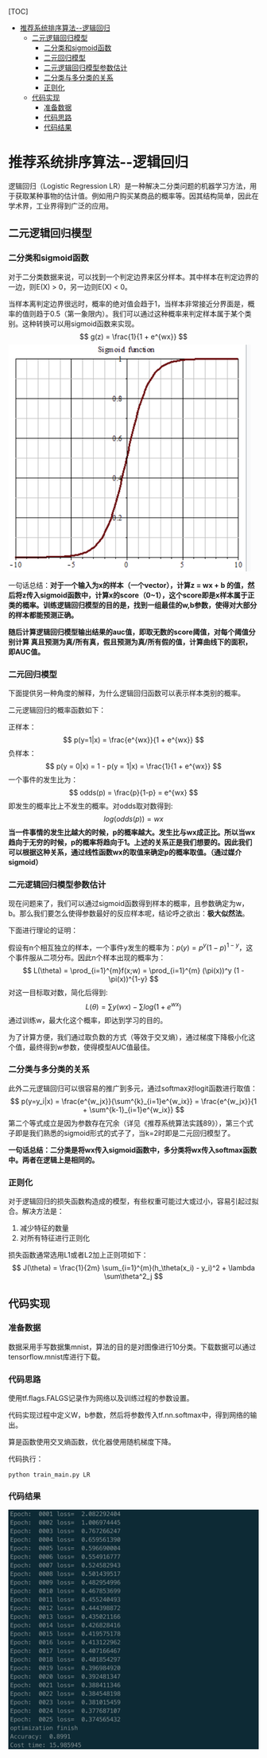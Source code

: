 [TOC]

- [推荐系统排序算法--逻辑回归](#--------------)
  * [二元逻辑回归模型](#--------)
    + [二分类和sigmoid函数](#----sigmoid--)
    + [二元回归模型](#------)
    + [二元逻辑回归模型参数估计](#------------)
    + [二分类与多分类的关系](#----------)
    + [正则化](#---)
  * [代码实现](#----)
    + [准备数据](#----)
    + [代码思路](#----)
    + [代码结果](#----)

# 推荐系统排序算法--逻辑回归

逻辑回归（Logistic Regression LR）是一种解决二分类问题的机器学习方法，用于获取某种事物的估计值。例如用户购买某商品的概率等。因其结构简单，因此在学术界，工业界得到广泛的应用。



## 二元逻辑回归模型

### 二分类和sigmoid函数

对于二分类数据来说，可以找到一个判定边界来区分样本。其中样本在判定边界的一边，则E(X) > 0，另一边则E(X) < 0。

当样本离判定边界很远时，概率的绝对值会趋于1，当样本非常接近分界面是，概率的值则趋于0.5（第一象限内）。我们可以通过这种概率来判定样本属于某个类别。这种转换可以用sigmoid函数来实现。
$$
g(z) = \frac{1}{1 + e^{wx}}
$$
<img src = "./images/logist_1.png">

一句话总结：**对于一个输入为x的样本（一个vector），计算z = wx + b 的值，然后将z传入sigmoid函数中，计算x的score（0~1），这个score即是x样本属于正类的概率。训练逻辑回归模型的目的是，找到一组最佳的w,b参数，使得对大部分的样本都能预测正确。**

**随后计算逻辑回归模型输出结果的auc值，即取无数的score阈值，对每个阈值分别计算 真且预测为真/所有真，假且预测为真/所有假的值，计算曲线下的面积，即AUC值。**



### 二元回归模型

下面提供另一种角度的解释，为什么逻辑回归函数可以表示样本类别的概率。

二元逻辑回归的概率函数如下：

正样本：
$$
p(y=1|x) = \frac{e^{wx}}{1 + e^{wx}}
$$
负样本：
$$
p(y = 0|x) = 1 - p(y = 1|x) = \frac{1}{1 + e^{wx}}
$$
一个事件的发生比为：
$$
odds(p) = \frac{p}{1-p} = e^{wx}
$$
即发生的概率比上不发生的概率。对odds取对数得到:
$$
log(odds(p)) = wx 
$$
**当一件事情的发生比越大的时候，p的概率越大。发生比与wx成正比。所以当wx趋向于无穷的时候，p的概率将趋向于1。上述的关系正是我们想要的。因此我们可以根据这种关系，通过线性函数wx的取值来确定p的概率取值。（通过媒介sigmoid）**



### 二元逻辑回归模型参数估计

现在问题来了，我们可以通过sigmoid函数得到样本的概率，且参数确定为w，b。那么我们要怎么使得参数最好的反应样本呢，结论呼之欲出：**极大似然法**。

下面进行理论的证明：

假设有n个相互独立的样本，一个事件y发生的概率为：$p(y) = p^y(1-p)^{1-y}$，这个事件服从二项分布。因此n个样本出现的概率为：
$$
L(\theta) = \prod_{i=1}^{m}f(x;w) = \prod_{i=1}^{m} (\pi(x))^y (1 - \pi(x))^{1-y}
$$
对这一目标取对数，简化后得到:
$$
L(\theta) = \sum y(wx) - \sum log(1 + e^{wx})
$$
通过训练w，最大化这个概率，即达到学习的目的。

为了计算方便，我们通过取负数的方式（等效于交叉熵），通过梯度下降极小化这个值，最终得到w参数，使得模型AUC值最佳。



### 二分类与多分类的关系

此外二元逻辑回归可以很容易的推广到多元，通过softmax对logit函数进行取值：
$$
p(y=y_i|x) = \frac{e^{w_jx}}{\sum^{k}_{i=1}e^{w_ix}} = \frac{e^{w_jx}}{1 + \sum^{k-1}_{i=1}e^{w_ix}}
$$
第二个等式成立是因为参数存在冗余（详见《推荐系统算法实践89》），第三个式子即是我们熟悉的sigmoid形式的式子了，当k=2时即是二元回归模型了。

**一句话总结：二分类是将wx传入sigmoid函数中，多分类将wx传入softmax函数中。两者在逻辑上是相同的。**

### 正则化

对于逻辑回归的损失函数构造成的模型，有些权重可能过大或过小，容易引起过拟合。解决方法是：

1. 减少特征的数量
2. 对所有特征进行正则化

损失函数通常选用L1或者L2加上正则项如下：
$$
J(\theta) = \frac{1}{2m} \sum_{i=1}^{m}(h_\theta(x_i) - y_i)^2 + \lambda \sum\theta^2_j
$$

## 代码实现

### 准备数据

数据采用手写数据集mnist，算法的目的是对图像进行10分类。下载数据可以通过tensorflow.mnist库进行下载。

### 代码思路

使用tf.flags.FALGS记录作为网络以及训练过程的参数设置。

代码实现过程中定义W，b参数，然后将参数传入tf.nn.softmax中，得到网络的输出。

算是函数使用交叉熵函数，优化器使用随机梯度下降。

代码执行：

```
python train_main.py LR
```



### 代码结果

<img src='./images/logist_2.png'>

